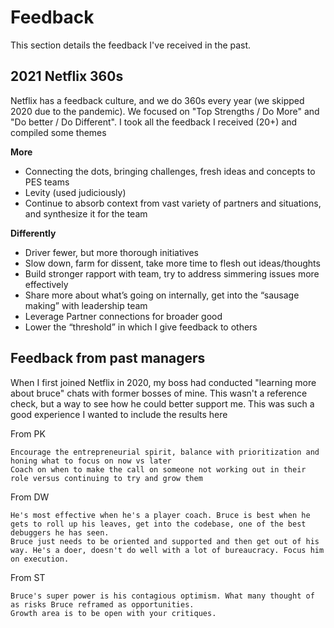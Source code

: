 # Feedback
This section details the feedback I've received in the past.

## 2021 Netflix 360s
Netflix has a feedback culture, and we do 360s every year (we skipped 2020 due to the pandemic).  We focused on "Top Strengths / Do More" and "Do better / Do Different".  I took all the feedback I received (20+) and compiled some themes

__More__
* Connecting the dots, bringing challenges, fresh ideas and concepts to PES teams
* Levity (used judiciously)
* Continue to absorb context from vast variety of partners and situations, and synthesize it for the team

__Differently__

* Driver fewer, but more thorough initiatives
* Slow down, farm for dissent, take more time to flesh out ideas/thoughts
* Build stronger rapport with team, try to address simmering issues more effectively
* Share more about what’s going on internally, get into the “sausage making” with leadership team
* Leverage Partner connections for broader good
* Lower the “threshold” in which I give feedback to others


## Feedback from past managers

When I first joined Netflix in 2020, my boss had conducted "learning more about bruce" chats with former bosses of mine.  This wasn't a reference check, but a way to see how he could better support me.  This was such a good experience I wanted to include the results here

From PK

    Encourage the entrepreneurial spirit, balance with prioritization and honing what to focus on now vs later
    Coach on when to make the call on someone not working out in their role versus continuing to try and grow them

From DW

    He's most effective when he's a player coach. Bruce is best when he gets to roll up his leaves, get into the codebase, one of the best debuggers he has seen.
    Bruce just needs to be oriented and supported and then get out of his way. He's a doer, doesn't do well with a lot of bureaucracy. Focus him on execution.

From ST

    Bruce's super power is his contagious optimism. What many thought of as risks Bruce reframed as opportunities.
    Growth area is to be open with your critiques.
